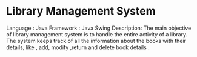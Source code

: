 # Library Management System

Language   : Java
Framework  : Java Swing
Description: The main objective of library management system is to handle the entire activity of a library. The system keeps track of all the information about the books with their details, like , add, modify ,return and delete book details .
